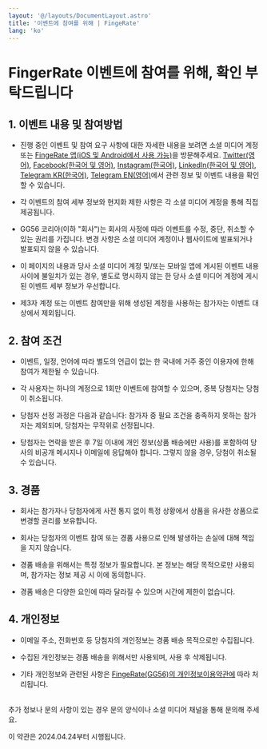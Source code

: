 ```yaml
---
layout: '@/layouts/DocumentLayout.astro'
title: '이벤트에 참여를 위해 | FingeRate'
lang: 'ko'
---
```


# FingerRate 이벤트에 참여를 위해, 확인 부탁드립니다

## 1. 이벤트 내용 및 참여방법

- 진행 중인 이벤트 및 참여 요구 사항에 대한 자세한 내용을 보려면 소셜 미디어 계정 또는 [FingeRate 앱(iOS 및 Android에서 사용 가능)](http://qrco.de/bdrZNx)을 방문해주세요. [Twitter(영어)](https://twitter.com/fingerate_msot), [Facebook(한국어 및 영어)](https://www.facebook.com/profile.php?id=61557866274126), [Instagram(한국어)](https://www.instagram.com/fingerate_kr), [LinkedIn(한국어 및 영어)](https://www.linkedin.com/company/fingerate), [Telegram KR(한국어)](https://t.me/fingerate_kr), [Telegram EN(영어)](https://t.me/fingerate_en)에서 관련 정보 및 이벤트 내용을 확인할 수 있습니다.

- 각 이벤트의 참여 세부 정보와 현지화 제한 사항은 각 소셜 미디어 계정을 통해 직접 제공됩니다.

- GG56 코리아(이하 "회사")는 회사의 사정에 따라 이벤트를 수정, 중단, 취소할 수 있는 권리를 가집니다. 변경 사항은 소셜 미디어 계정이나 웹사이트에 발표되거나 발표되지 않을 수 있습니다.

- 이 페이지의 내용과 당사 소셜 미디어 계정 및/또는 모바일 앱에 게시된 이벤트 내용 사이에 불일치가 있는 경우, 별도로 명시하지 않는 한 당사 소셜 미디어 계정에 게시된 이벤트 세부 정보가 우선합니다.

- 제3자 계정 또는 이벤트 참여만을 위해 생성된 계정을 사용하는 참가자는 이벤트 대상에서 제외됩니다.

## 2. 참여 조건

- 이벤트, 일정, 언어에 따라 별도의 언급이 없는 한 국내에 거주 중인 이용자에 한해 참여가 제한될 수 있습니다.

- 각 사용자는 하나의 계정으로 1회만 이벤트에 참여할 수 있으며, 중복 당첨자는 당첨이 취소됩니다.

- 당첨자 선정 과정은 다음과 같습니다: 참가자 중 필요 조건을 충족하지 못하는 참가자는 제외되며, 당첨자는 무작위로 선정됩니다.

- 당첨자는 연락을 받은 후 7일 이내에 개인 정보(상품 배송에만 사용)를 포함하여 당사의 비공개 메시지나 이메일에 응답해야 합니다. 그렇지 않을 경우, 당첨이 취소될 수 있습니다.

## 3. 경품

- 회사는 참가자나 당첨자에게 사전 통지 없이 특정 상황에서 상품을 유사한 상품으로 변경할 권리를 보유합니다.

- 회사는 당첨자의 이벤트 참여 또는 경품 사용으로 인해 발생하는 손실에 대해 책임을 지지 않습니다.

- 경품 배송을 위해서는 특정 정보가 필요합니다. 본 정보는 해당 목적으로만 사용되며, 참가자는 정보 제공 시 이에 동의합니다.

- 경품 배송은 다양한 요인에 따라 달라질 수 있으며 시간에 제한이 없습니다.

## 4. 개인정보

- 이메일 주소, 전화번호 등 당첨자의 개인정보는 경품 배송 목적으로만 수집됩니다.

- 수집된 개인정보는 경품 배송을 위해서만 사용되며, 사용 후 삭제됩니다.

- 기타 개인정보와 관련된 사항은 [FingeRate(GG56)의 개인정보이용약관에](https://fingerate.gitbook.io/fingerate-personal-information-processing-policy/) 따라 처리됩니다.

<br />
추가 정보나 문의 사항이 있는 경우 문의 양식이나 소셜 미디어 채널을 통해 문의해 주세요.

이 약관은 <time datetime="2024-04-24">2024.04.24</time>부터 시행됩니다.
